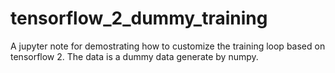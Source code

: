# tensorflow_2_dummy_training
A jupyter note for demostrating how to customize the training loop based on tensorflow 2. The data is a dummy data generate by numpy.
